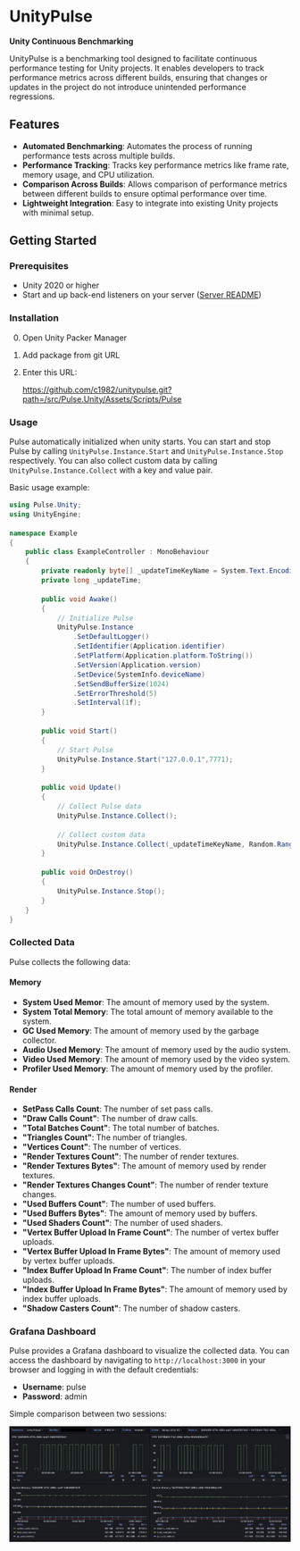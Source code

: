 # UnityPulse

**Unity Continuous Benchmarking**

UnityPulse is a benchmarking tool designed to facilitate continuous performance testing for Unity projects. It enables developers to track performance metrics across different builds, ensuring that changes or updates in the project do not introduce unintended performance regressions.

## Features

- **Automated Benchmarking**: Automates the process of running performance tests across multiple builds.
- **Performance Tracking**: Tracks key performance metrics like frame rate, memory usage, and CPU utilization.
- **Comparison Across Builds**: Allows comparison of performance metrics between different builds to ensure optimal performance over time.
- **Lightweight Integration**: Easy to integrate into existing Unity projects with minimal setup.

## Getting Started

### Prerequisites

- Unity 2020 or higher
- Start and up back-end listeners on your server ([Server README](https://github.com/c1982/unitypulse/blob/main/src/Pulse.Server/README.md))


### Installation

0. Open Unity Packer Manager
1. Add package from git URL
2. Enter this URL:

    https://github.com/c1982/unitypulse.git?path=/src/Pulse.Unity/Assets/Scripts/Pulse   

### Usage

Pulse automatically initialized when unity starts. You can start and stop Pulse by calling `UnityPulse.Instance.Start` and `UnityPulse.Instance.Stop` respectively. You can also collect custom data by calling `UnityPulse.Instance.Collect` with a key and value pair.

Basic usage example:

```csharp
using Pulse.Unity;
using UnityEngine;

namespace Example
{
    public class ExampleController : MonoBehaviour
    {
        private readonly byte[] _updateTimeKeyName = System.Text.Encoding.ASCII.GetBytes("update_time");
        private long _updateTime;
        
        public void Awake()
        {
            // Initialize Pulse
            UnityPulse.Instance
                .SetDefaultLogger()
                .SetIdentifier(Application.identifier)
                .SetPlatform(Application.platform.ToString())
                .SetVersion(Application.version)
                .SetDevice(SystemInfo.deviceName)
                .SetSendBufferSize(1024)
                .SetErrorThreshold(5)
                .SetInterval(1f);
        }
        
        public void Start()
        {
            // Start Pulse
            UnityPulse.Instance.Start("127.0.0.1",7771);
        }
        
        public void Update()
        {
            // Collect Pulse data
            UnityPulse.Instance.Collect();
            
            // Collect custom data
            UnityPulse.Instance.Collect(_updateTimeKeyName, Random.Range(1,100));
        }
        
        public void OnDestroy()
        {
            UnityPulse.Instance.Stop();
        }
    }
}
```

### Collected Data

Pulse collects the following data:

#### Memory

- **System Used Memor**: The amount of memory used by the system.
- **System Total Memory**: The total amount of memory available to the system.
- **GC Used Memory**: The amount of memory used by the garbage collector.
- **Audio Used Memory**: The amount of memory used by the audio system.
- **Video Used Memory**: The amount of memory used by the video system.
- **Profiler Used Memory**: The amount of memory used by the profiler.

#### Render

- **SetPass Calls Count**: The number of set pass calls.
- **"Draw Calls Count"**: The number of draw calls.
- **"Total Batches Count"**: The total number of batches.
- **"Triangles Count"**: The number of triangles.
- **"Vertices Count"**: The number of vertices.
- **"Render Textures Count"**: The number of render textures.
- **"Render Textures Bytes"**: The amount of memory used by render textures.
- **"Render Textures Changes Count"**: The number of render texture changes.
- **"Used Buffers Count"**: The number of used buffers.
- **"Used Buffers Bytes"**: The amount of memory used by buffers.
- **"Used Shaders Count"**: The number of used shaders.
- **"Vertex Buffer Upload In Frame Count"**: The number of vertex buffer uploads.
- **"Vertex Buffer Upload In Frame Bytes"**: The amount of memory used by vertex buffer uploads.
- **"Index Buffer Upload In Frame Count"**: The number of index buffer uploads.
- **"Index Buffer Upload In Frame Bytes"**: The amount of memory used by index buffer uploads.
- **"Shadow Casters Count"**: The number of shadow casters.

### Grafana Dashboard

Pulse provides a Grafana dashboard to visualize the collected data. You can access the dashboard by navigating to `http://localhost:3000` in your browser and logging in with the default credentials:

- **Username**: pulse
- **Password**: admin

Simple comparison between two sessions:

![Dashboard](./assets/dashboard-1.png)
